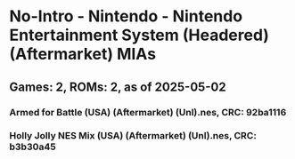 # No-Intro - Nintendo - Nintendo Entertainment System (Headered) (Aftermarket) MIAs
## Games: 2, ROMs: 2, as of 2025-05-02

### Armed for Battle (USA) (Aftermarket) (Unl).nes, CRC: 92ba1116
### Holly Jolly NES Mix (USA) (Aftermarket) (Unl).nes, CRC: b3b30a45
